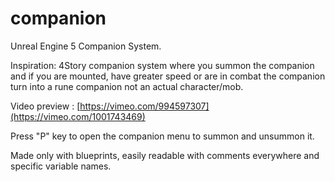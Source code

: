 # companion
Unreal Engine 5 Companion System.

Inspiration: 4Story companion system where you summon the companion and if you are mounted, have greater speed or are in combat the companion turn into a rune companion not an actual character/mob.

Video preview : [https://vimeo.com/994597307](https://vimeo.com/1001743469)

Press "P" key to open the companion menu to summon and unsummon it.

Made only with blueprints, easily readable with comments everywhere and specific variable names.

